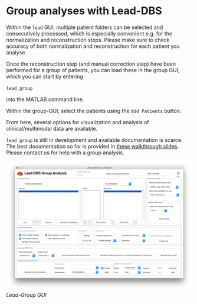 # Group analyses with Lead-DBS

Within the `lead` GUI, multiple patient folders can be selected and consecutively processed, which is especially convenient e.g. for the normalization and reconstruction steps. Please make sure to check accuracy of both normalization and reconstruction for each patient you analyse.

Once the reconstruction step \(and manual correction step\) have been performed for a group of patients, you can load these in the group GUI, which you can start by entering

`lead_group`

into the MATLAB command line.

Within the group-GUI, select the patients using the `Add Patients` button.

From here, several options for visualization and analysis of clinical/multimodal data are available.

`lead group` is still in development and available documentation is scarce. The best documentation so far is provided in [these walkthrough slides](http://www.lead-dbs.org/docs/tutorials/group_analyses_horn.pdf). Please contact us for help with a group analysis.

![](.gitbook/assets/lead_group_gui.png)  
_Lead-Group GUI_

